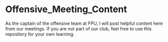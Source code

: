 # Offensive_Meeting_Content
As the captain of the offensive team at FPU, I will post helpful content here from our meetings. If you are not part of our club, feel free to use this repository for your own learning.
